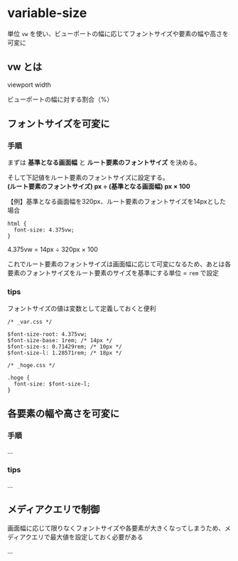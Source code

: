 # variable-size
単位 `vw` を使い、ビューポートの幅に応じてフォントサイズや要素の幅や高さを可変に

## vw とは
viewport width

ビューポートの幅に対する割合（%）

## フォントサイズを可変に
### 手順
まずは **基準となる画面幅** と **ルート要素のフォントサイズ** を決める。

そして下記値をルート要素のフォントサイズに設定する。  
**(ルート要素のフォントサイズ) px ÷ (基準となる画面幅) px × 100**

【例】基準となる画面幅を320px、ルート要素のフォントサイズを14pxとした場合
```
html {
  font-size: 4.375vw;
}
```
4.375vw = 14px ÷ 320px × 100

これでルート要素のフォントサイズは画面幅に応じて可変になるため、あとは各要素のフォントサイズをルート要素のサイズを基準にする単位 = `rem` で設定

### tips
フォントサイズの値は変数として定義しておくと便利
```
/* _var.css */

$font-size-root: 4.375vw;
$font-size-base: 1rem; /* 14px */
$font-size-s: 0.71429rem; /* 10px */
$font-size-l: 1.28571rem; /* 18px */
```
```
/* _hoge.css */

.hoge {
  font-size: $font-size-l;
}
```

## 各要素の幅や高さを可変に
### 手順
…
### tips
…

## メディアクエリで制御
画面幅に応じて限りなくフォントサイズや各要素が大きくなってしまうため、メディアクエリで最大値を設定しておく必要がある

…

